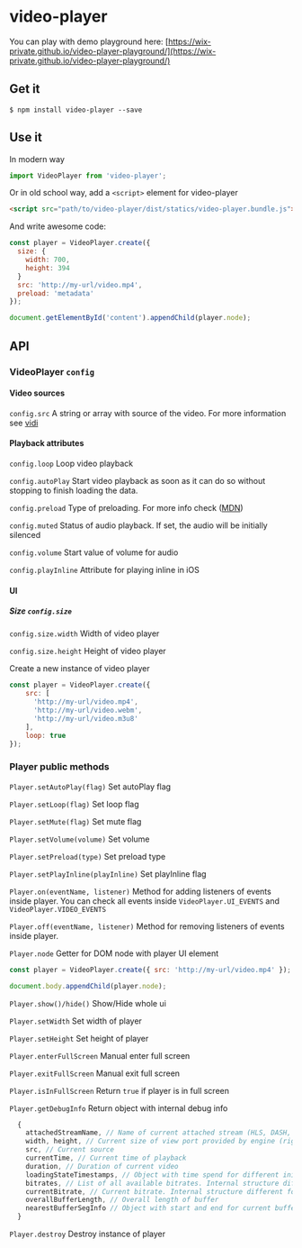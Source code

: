 # video-player

You can play with demo playground here: [https://wix-private.github.io/video-player-playground/](https://wix-private.github.io/video-player-playground/)

## Get it

```
$ npm install video-player --save
```

## Use it

In modern way

```javascript
import VideoPlayer from 'video-player';
```

Or in old school way, add a `<script>` element for video-player

```html
<script src="path/to/video-player/dist/statics/video-player.bundle.js"></script>
```

And write awesome code:

```javascript
const player = VideoPlayer.create({
  size: {
    width: 700,
    height: 394
  }
  src: 'http://my-url/video.mp4',
  preload: 'metadata'
});

document.getElementById('content').appendChild(player.node);
```

## API

### VideoPlayer ```config```

#### Video sources

```config.src``` A string or array with source of the video. For more information see [vidi](https://github.com/wix/vidi)

#### Playback attributes

```config.loop``` Loop video playback

```config.autoPlay``` Start video playback as soon as it can do so without stopping to finish loading the data.

```config.preload``` Type of preloading. For more info check ([MDN](https://developer.mozilla.org/en/docs/Web/HTML/Element/video))

```config.muted``` Status of audio playback. If set, the audio will be initially silenced

```config.volume``` Start value of volume for audio

```config.playInline``` Attribute for playing inline in iOS

#### UI

##### Size ```config.size```

```config.size.width``` Width of video player

```config.size.height``` Height of video player

Create a new instance of video player

```javascript
const player = VideoPlayer.create({
    src: [
      'http://my-url/video.mp4',
      'http://my-url/video.webm',
      'http://my-url/video.m3u8'
    ],
    loop: true
});
```

### Player public methods

```Player.setAutoPlay(flag)``` Set autoPlay flag

```Player.setLoop(flag)``` Set loop flag

```Player.setMute(flag)``` Set mute flag

```Player.setVolume(volume)``` Set volume

```Player.setPreload(type)``` Set preload type

```Player.setPlayInline(playInline)``` Set playInline flag

```Player.on(eventName, listener)``` Method for adding listeners of events inside player. You can check all events inside ```VideoPlayer.UI_EVENTS``` and ```VideoPlayer.VIDEO_EVENTS```

```Player.off(eventName, listener)``` Method for removing listeners of events inside player.

```Player.node``` Getter for DOM node with player UI element

```javascript
const player = VideoPlayer.create({ src: 'http://my-url/video.mp4' });

document.body.appendChild(player.node);
```

```Player.show()/hide()``` Show/Hide whole ui

```Player.setWidth``` Set width of player

```Player.setHeight``` Set height of player

```Player.enterFullScreen``` Manual enter full screen

```Player.exitFullScreen``` Manual exit full screen

```Player.isInFullScreen``` Return `true` if player is in full screen

```Player.getDebugInfo``` Return object with internal debug info
```javascript
  {
    attachedStreamName, // Name of current attached stream (HLS, DASH, MPEG, WEBM)
    width, height, // Current size of view port provided by engine (right now - actual size of video tag)
    src, // Current source
    currentTime, // Current time of playback
    duration, // Duration of current video
    loadingStateTimestamps, // Object with time spend for different initial phases
    bitrates, // List of all available bitrates. Internal structure different for different type of streams
    currentBitrate, // Current bitrate. Internal structure different for different type of streams
    overallBufferLength, // Overall length of buffer
    nearestBufferSegInfo // Object with start and end for current buffer segment
  }
```

```Player.destroy``` Destroy instance of player

